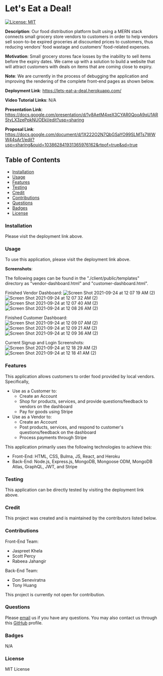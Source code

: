 # Let's Eat a Deal!
[![License: MIT](https://img.shields.io/badge/License-MIT-yellow.svg)](https://opensource.org/licenses/MIT)

**Description**: Our food distribution platform built using a MERN stack connects small grocery store vendors to customers in order to help vendors sell soon-to-be expired groceries at discounted prices to customers, thus reducing vendors’ food wastage and customers’ food-related expenses.

**Motivation**: Small grocery stores face losses by the inability to sell items before the expiry dates. We came up with a solution to build a website that will attract customers with deals on items that are coming close to expiry. 

**Note**: We are currently in the process of debugging the application and improving the rendering of the complete front-end pages as shown below.

**Deployment Link**: https://lets-eat-a-deal.herokuapp.com/

**Video Tutorial Links**: N/A

**Presentation Link**: https://docs.google.com/presentation/d/1y8AetM4xeX3CYAR0QooA9qU1ARStyLX3zePpkNUOEkI/edit?usp=sharing

**Proposal Link**: https://docs.google.com/document/d/1X222O2N7QbGSaYO99SLMTs7WWW44sAr1/edit?usp=sharing&ouid=103862841931365976162&rtpof=true&sd=true

## Table of Contents
* [Installation](#installation)
* [Usage](#usage)
* [Features](#features)
* [Testing](#testing)
* [Credit](#credit)
* [Contributions](#contributions)
* [Questions](#questions)
* [Badges](#badges)
* [License](#license)

### Installation
Please visit the deployment link above.

### Usage
To use this application, please visit the deployment link above.

**Screenshots**:

The following pages can be found in the "./client/public/templates" directory as "vendor-dashboard.html" and "customer-dashboard.html".

Finished Vendor Dashboard:
![Screen Shot 2021-09-24 at 12 07 19 AM (2)](https://user-images.githubusercontent.com/80941606/134617228-33a3304d-1969-4669-967c-19177010959c.png)
![Screen Shot 2021-09-24 at 12 07 32 AM (2)](https://user-images.githubusercontent.com/80941606/134617238-d6b2a7c9-5572-45d7-85dd-3f16b7fbdcc3.png)
![Screen Shot 2021-09-24 at 12 07 40 AM (2)](https://user-images.githubusercontent.com/80941606/134617276-f5d34c22-a2b4-4ae6-a15d-9758fc516283.png)
![Screen Shot 2021-09-24 at 12 08 26 AM (2)](https://user-images.githubusercontent.com/80941606/134617302-bdddac96-74c7-48a2-a529-11c3f6a1cf71.png)

Finished Customer Dashboard:
![Screen Shot 2021-09-24 at 12 09 07 AM (2)](https://user-images.githubusercontent.com/80941606/134617313-4da56635-b5e1-4452-9a61-c6cfe7652d74.png)
![Screen Shot 2021-09-24 at 12 09 21 AM (2)](https://user-images.githubusercontent.com/80941606/134617331-c831ac2e-5a07-422c-94f2-1853fc505ed5.png)
![Screen Shot 2021-09-24 at 12 09 36 AM (2)](https://user-images.githubusercontent.com/80941606/134617340-21691051-c0cb-40c0-a5f0-b2029b68ed9e.png)

Current Signup and Login Screenshots:
![Screen Shot 2021-09-24 at 12 18 29 AM (2)](https://user-images.githubusercontent.com/80941606/134617857-163c516c-a150-4697-9f40-a49eb3e6fef0.png)
![Screen Shot 2021-09-24 at 12 18 41 AM (2)](https://user-images.githubusercontent.com/80941606/134617881-8c617292-916b-4970-b6f9-042ef7d1a6c2.png)

### Features
This application allows customers to order food provided by local vendors. Specifically,
- Use as a Customer to:
   - Create an Account
   - Shop for products, services, and provide questions/feedback to vendors on the dashboard
   - Pay for goods using Stripe
- Use as a Vendor to:
   - Create an Account
   - Post products, services, and respond to customer's questions/feedback on the dashboard
   - Process payments through Stripe

This application primarily uses the following technologies to achieve this:
- Front-End: HTML, CSS, Bulma, JS, React, and Heroku
- Back-End: Node.js, Express.js, MongoDB, Mongoose ODM, MongoDB Atlas, GraphQL, JWT, and Stripe

### Testing
This application can be directly tested by visiting the deployment link above.

### Credit
This project was created and is maintained by the contributors listed below.

### Contributions
Front-End Team:
- Jaspreet Khela
- Scott Percy
- Rabeea Jahangir

Back-End Team:
- Don Seneviratna
- Tony Huang

This project is currently not open for contribution.

### Questions
Please [email](group2project3uoftcoding@gmail.com) us if you have any questions.
You may also contact us through this [GitHub](https://github.com/zoomzooom6) profile. 

### Badges
N/A

### License
MIT License

